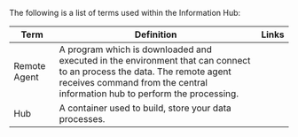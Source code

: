 The following is a list of terms used within the Information Hub:

|Term|Definition|Links|
|---|---|---|
| Remote Agent | A program which is downloaded and executed in the environment that can connect to an process the data.  The remote agent receives command from the central information hub to perform the processing. | |
|Hub|A container used to build, store your data processes.|
